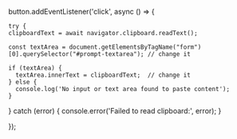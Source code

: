

button.addEventListener('click', async () => {

    try {
    clipboardText = await navigator.clipboard.readText();
	
    const textArea = document.getElementsByTagName("form")[0].querySelector("#prompt-textarea"); // change it
	
    if (textArea) {
      textArea.innerText = clipboardText;  // change it
    } else {
      console.log('No input or text area found to paste content');
    }
  } catch (error) {
    console.error('Failed to read clipboard:', error);
  }
  
});